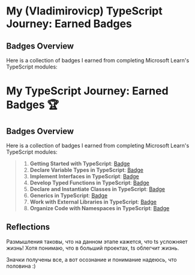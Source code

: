 # My (Vladimirovicp) TypeScript Journey: Earned Badges

## Badges Overview

Here is a collection of badges I earned from completing Microsoft Learn's TypeScript modules:


# My TypeScript Journey: Earned Badges 🏆

## Badges Overview

Here is a collection of badges I earned from completing Microsoft Learn's TypeScript modules:

> 1. **Getting Started with TypeScript**: [Badge](https://learn.microsoft.com/en-us/users/vladimirovicp-1891/achievements/x2ufrnty)
> 2. **Declare Variable Types in TypeScript**: [Badge](https://learn.microsoft.com/en-us/users/vladimirovicp-1891/achievements/uf5ptut3)
> 3. **Implement Interfaces in TypeScript**: [Badge](https://learn.microsoft.com/api/achievements/share/en-us/vladimirovicp-1891/FZUC577X?sharingId=7DA96A3DBAF04F88)
> 4. **Develop Typed Functions in TypeScript**: [Badge](https://learn.microsoft.com/api/achievements/share/en-us/vladimirovicp-1891/CWS4D8T9?sharingId=7DA96A3DBAF04F88)
> 5. **Declare and Instantiate Classes in TypeScript**: [Badge](https://learn.microsoft.com/api/achievements/share/en-us/vladimirovicp-1891/VKRZ3KZM?sharingId=7DA96A3DBAF04F88)
> 6. **Generics in TypeScript**: [Badge](https://learn.microsoft.com/api/achievements/share/en-us/vladimirovicp-1891/WA9HSR8N?sharingId=7DA96A3DBAF04F88)
> 7. **Work with External Libraries in TypeScript**: [Badge](https://learn.microsoft.com/api/achievements/share/en-us/vladimirovicp-1891/FZ3W9QZX?sharingId=7DA96A3DBAF04F88)
> 8. **Organize Code with Namespaces in TypeScript**: [Badge](https://learn.microsoft.com/api/achievements/share/en-us/vladimirovicp-1891/DGEKBGAJ?sharingId=7DA96A3DBAF04F88)

## Reflections

Размышления таковы, что на данном этапе кажется, что ts усложняет жизнь!
Хотя понимаю, что в больший проектах, ts облегчит жизнь.

Значки получены все, а вот осознание и понимание надеюсь, что половина :)



